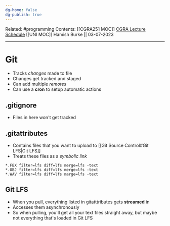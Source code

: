 ```yaml
---
dg-home: false
dg-publish: true
---
```

Related: #programming 
Contents: [[CGRA251 MOC]]
[CGRA Lecture Schedule](https://ecs.wgtn.ac.nz/Courses/CGRA251_2023T2/LectureSchedule)
[[UNI MOC]]
Hamish Burke || 03-07-2023
***

# Git

- Tracks *changes* made to file
- Changes get tracked and staged
- Can add multiple *remotes*
- Can use a **cron** to setup automatic actions

## .gitignore

- Files in here won't get tracked

## .gitattributes

- Contains files that you want to upload to [[Git Source Control#Git LFS\|Git LFS]]
- Treats these files as a *symbolic link*

```
*.FBX filter=lfs diff=lfs merge=lfs -text
*.OBJ filter=lfs diff=lfs merge=lfs -text
*.WAV filter=lfs diff=lfs marge=lfs -text
```

## Git LFS

- When you pull, everything listed in gitatttributes gets **streamed** in
- Accesses them asynchronously 
- So when pulling, you'll get all your text files straight away, but maybe not everything that's loaded in Git LFS
